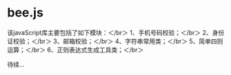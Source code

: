 # bee.js
该javaScript库主要包括了如下模块：＜/br＞
1、手机号码校验；＜/br＞
2、身份证校验；＜/br＞
3、邮箱校验；＜/br＞
4、字符串常用类；＜/br＞
5、简单四则运算；＜/br＞
6、正则表达式生成工具类；＜/br＞

待续...
